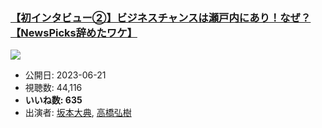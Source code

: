 ### [【初インタビュー②】ビジネスチャンスは瀬戸内にあり！なぜ？【NewsPicks辞めたワケ】](https://www.youtube.com/watch?v=bZtBWrdFL5I)
[![](https://img.youtube.com/vi/bZtBWrdFL5I/sddefault.jpg)](https://www.youtube.com/watch?v=bZtBWrdFL5I)
-   公開日: 2023-06-21
-   視聴数: 44,116
-   **いいね数: 635**
-   出演者: [坂本大典](/rehacq_fan/people/坂本大典 "wikilink"), [高橋弘樹](/rehacq_fan/people/高橋弘樹 "wikilink")
